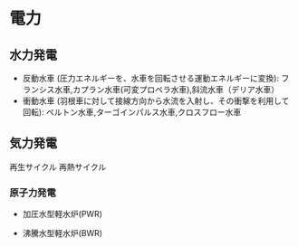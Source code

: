 # 電力

## 水力発電
- 反動水車 (圧力エネルギーを、水車を回転させる運動エネルギーに変換): フランシス水車,カプラン水車(可変プロペラ水車),斜流水車（デリア水車）
- 衝動水車 (羽根車に対して接線方向から水流を入射し、その衝撃を利用して回転): ペルトン水車,ターゴインパルス水車,クロスフロー水車

## 気力発電
再生サイクル
再熱サイクル

### 原子力発電

- 加圧水型軽水炉(PWR)

- 沸騰水型軽水炉(BWR)
